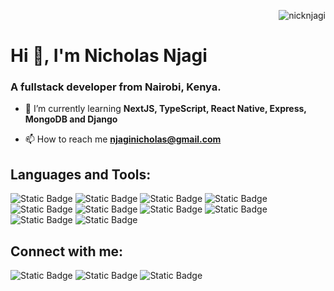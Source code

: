 <p align="right"> <img src="https://komarev.com/ghpvc/?username=nicknjagi&label=Profile%20views&color=0e75b6&style=flat" alt="nicknjagi" /> </p>

<h1 align="left">Hi 👋, I'm Nicholas Njagi</h1>

<h3 align="left">A fullstack developer from Nairobi, Kenya.</h3>

- 🌱 I’m currently learning **NextJS, TypeScript, React Native, Express, MongoDB and Django**

- 📫 How to reach me **njaginicholas@gmail.com**

## Languages and Tools:

![Static Badge](https://img.shields.io/badge/HTML5-%20%23E34F26?style=for-the-badge&logo=html5&logoColor=%20&labelColor=black&color=%23E34F26) ![Static Badge](https://img.shields.io/badge/CSS3-%23E34F26?style=for-the-badge&logo=CSS3&logoColor=%231572B6&labelColor=black&color=%231572B6) ![Static Badge](https://img.shields.io/badge/JavaScript-%23F7DF1E?style=for-the-badge&logo=javascript&labelColor=black&color=%23F7DF1E) ![Static Badge](https://img.shields.io/badge/Tailwind%20CSS-black?style=for-the-badge&logo=tailwind%20css&logoColor=%2306B6D4&labelColor=black&color=%2306B6D4) ![Static Badge](https://img.shields.io/badge/React%20-%20%2361DAFB?style=for-the-badge&logo=react&logoColor=%20&labelColor=black&color=%2361DAFB) ![Static Badge](https://img.shields.io/badge/React%20Router-black?style=for-the-badge&logo=react%20router&logoColor=%23CA4245&labelColor=black&color=%23CA4245) ![Static Badge](https://img.shields.io/badge/Python-black?style=for-the-badge&logo=python&logoColor=%233776AB&labelColor=black&color=%233776AB) ![Static Badge](https://img.shields.io/badge/Flask-black?style=for-the-badge&logo=flask&logoColor=%23000&labelColor=%23fff%20&color=%23000000) ![Static Badge](https://img.shields.io/badge/Postman%20-%20black?style=for-the-badge&logo=postman&logoColor=%23FF6C37&labelColor=%23000&color=%23FF6C37) ![Static Badge](https://img.shields.io/badge/PostgreSQL%20-%20black?style=for-the-badge&logo=postgreSQL&logoColor=%234169E1&labelColor=%23000&color=%234169E1)

## Connect with me:

![Static Badge](https://img.shields.io/badge/%20(formerly%20Twitter)%20-%20black?style=flat%20&logo=x&logoColor=%23fff&labelColor=%23000&color=%23000000&link=https%3A%2F%2Ftwitter.com%2Fnick_njagi) ![Static Badge](https://img.shields.io/badge/Discord(nicknjagi)%20-%20black?style=flat%20&logo=discord&logoColor=%23FFF&color=%235865F2&link=https%3A%2F%2Fdiscord.com%2Fchannels%2F%40me) ![Static Badge](https://img.shields.io/badge/Linkedin%20-%20black?style=flat%20&logo=linkedin&logoColor=%23FFF&color=%230A66C2&link=https%3A%2F%2Flinkedin.com%2Fin%2Fnicholas-njagi)


